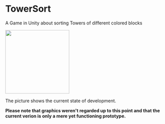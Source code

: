 # TowerSort
A Game in Unity about sorting Towers of different colored blocks

<img src="https://github.com/DasProffi/TowerSort/assets/67233923/5d8cd8c7-a3ef-4b7b-826e-2f32c1702b6d" width="200px"/>

The picture shows the current state of development. 

**Please note that graphics weren't regarded up to this point and that the current verion is only a mere yet functioning prototype.**
